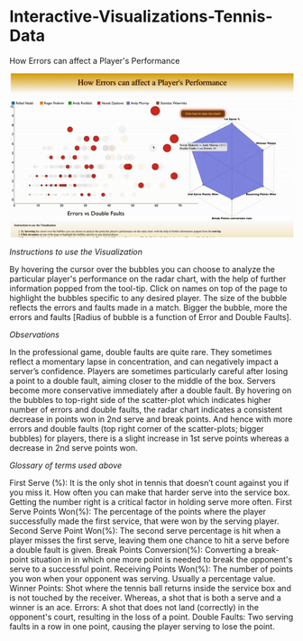 # Interactive-Visualizations-Tennis-Data
 How Errors can affect a Player's Performance

 ![](interactive_tennis.gif)
 
_Instructions to use the Visualization_

By hovering the cursor over the bubbles you can choose to analyze the particular player's performance on the radar chart, with the help of further information popped from the tool-tip.
Click on names on top of the page to highlight the bubbles specific to any desired player.
The size of the bubble reflects the errors and faults made in a match. Bigger the bubble, more the errors and faults [Radius of bubble is a function of Error and Double Faults].


*Observations*

In the professional game, double faults are quite rare. They sometimes reflect a momentary lapse in concentration, and can negatively impact a server’s confidence. Players are sometimes particularly careful after losing a point to a double fault, aiming closer to the middle of the box. Servers become more conservative immediately after a double fault.
By hovering on the bubbles to top-right side of the scatter-plot which indicates higher number of errors and double faults, the radar chart indicates a consistent decrease in points won in 2nd serve and break points. And hence with more errors and double faults (top right corner of the scatter-plots; bigger bubbles) for players, there is a slight increase in 1st serve points whereas a decrease in 2nd serve points won.

*Glossary of terms used above*

First Serve (%): It is the only shot in tennis that doesn’t count against you if you miss it. How often you can make that harder serve into the service box. Getting the number right is a critical factor in holding serve more often.
First Serve Points Won(%): The percentage of the points where the player successfully made the first service, that were won by the serving player.
Second Serve Point Won(%): The second serve percentage is hit when a player misses the first serve, leaving them one chance to hit a serve before a double fault is given.
Break Points Conversion(%): Converting a break-point situation in in which one more point is needed to break the opponent's serve to a successful point.
Receiving Points Won(%): The number of points you won when your opponent was serving. Usually a percentage value.
Winner Points: Shot where the tennis ball returns inside the service box and is not touched by the receiver. Whereas, a shot that is both a serve and a winner is an ace.
Errors: A shot that does not land (correctly) in the opponent's court, resulting in the loss of a point.
Double Faults: Two serving faults in a row in one point, causing the player serving to lose the point.
